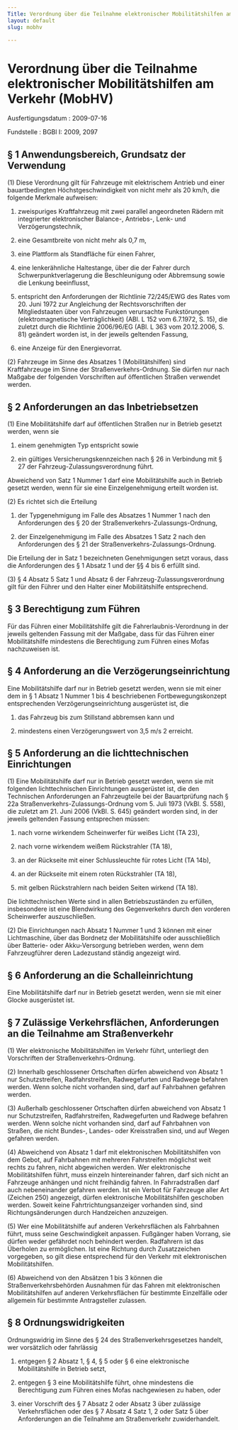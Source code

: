 ```yaml
---
Title: Verordnung über die Teilnahme elektronischer Mobilitätshilfen am Verkehr
layout: default
slug: mobhv

---
```


# Verordnung über die Teilnahme elektronischer Mobilitätshilfen am Verkehr (MobHV)

Ausfertigungsdatum
:   2009-07-16

Fundstelle
:   BGBl I: 2009, 2097


## § 1 Anwendungsbereich, Grundsatz der Verwendung

(1) Diese Verordnung gilt für Fahrzeuge mit elektrischem Antrieb und
einer bauartbedingten Höchstgeschwindigkeit von nicht mehr als 20
km/h, die folgende Merkmale aufweisen:

1.  zweispuriges Kraftfahrzeug mit zwei parallel angeordneten Rädern mit
    integrierter elektronischer Balance-, Antriebs-, Lenk- und
    Verzögerungstechnik,


2.  eine Gesamtbreite von nicht mehr als 0,7 m,


3.  eine Plattform als Standfläche für einen Fahrer,


4.  eine lenkerähnliche Haltestange, über die der Fahrer durch
    Schwerpunktverlagerung die Beschleunigung oder Abbremsung sowie die
    Lenkung beeinflusst,


5.  entspricht den Anforderungen der Richtlinie 72/245/EWG des Rates vom
    20\. Juni 1972 zur Angleichung der Rechtsvorschriften der
    Mitgliedstaaten über von Fahrzeugen verursachte Funkstörungen
    (elektromagnetische Verträglichkeit) (ABl. L 152 vom 6.7.1972, S. 15),
    die zuletzt durch die Richtlinie 2006/96/EG (ABl. L 363 vom
    20\.12.2006, S. 81) geändert worden ist, in der jeweils geltenden
    Fassung,


6.  eine Anzeige für den Energievorrat.




(2) Fahrzeuge im Sinne des Absatzes 1 (Mobilitätshilfen) sind
Kraftfahrzeuge im Sinne der Straßenverkehrs-Ordnung. Sie dürfen nur
nach Maßgabe der folgenden Vorschriften auf öffentlichen Straßen
verwendet werden.


## § 2 Anforderungen an das Inbetriebsetzen

(1) Eine Mobilitätshilfe darf auf öffentlichen Straßen nur in Betrieb
gesetzt werden, wenn sie

1.  einem genehmigten Typ entspricht sowie


2.  ein gültiges Versicherungskennzeichen nach § 26 in Verbindung mit § 27
    der Fahrzeug-Zulassungsverordnung führt.



Abweichend von Satz 1 Nummer 1 darf eine Mobilitätshilfe auch in
Betrieb gesetzt werden, wenn für sie eine Einzelgenehmigung erteilt
worden ist.

(2) Es richtet sich die Erteilung

1.  der Typgenehmigung im Falle des Absatzes 1 Nummer 1 nach den
    Anforderungen des § 20 der Straßenverkehrs-Zulassungs-Ordnung,


2.  der Einzelgenehmigung im Falle des Absatzes 1 Satz 2 nach den
    Anforderungen des § 21 der Straßenverkehrs-Zulassungs-Ordnung.



Die Erteilung der in Satz 1 bezeichneten Genehmigungen setzt voraus,
dass die Anforderungen des § 1 Absatz 1 und der §§ 4 bis 6 erfüllt
sind.

(3) § 4 Absatz 5 Satz 1 und Absatz 6 der Fahrzeug-Zulassungsverordnung
gilt für den Führer und den Halter einer Mobilitätshilfe entsprechend.


## § 3 Berechtigung zum Führen

Für das Führen einer Mobilitätshilfe gilt die Fahrerlaubnis-Verordnung
in der jeweils geltenden Fassung mit der Maßgabe, dass für das Führen
einer Mobilitätshilfe mindestens die Berechtigung zum Führen eines
Mofas nachzuweisen ist.


## § 4 Anforderung an die Verzögerungseinrichtung

Eine Mobilitätshilfe darf nur in Betrieb gesetzt werden, wenn sie mit
einer dem in § 1 Absatz 1 Nummer 1 bis 4 beschriebenen
Fortbewegungskonzept entsprechenden Verzögerungseinrichtung
ausgerüstet ist, die

1.  das Fahrzeug bis zum Stillstand abbremsen kann und


2.  mindestens einen Verzögerungswert von 3,5 m/s
    2                    erreicht.





## § 5 Anforderung an die lichttechnischen Einrichtungen

(1) Eine Mobilitätshilfe darf nur in Betrieb gesetzt werden, wenn sie
mit folgenden lichttechnischen Einrichtungen ausgerüstet ist, die den
Technischen Anforderungen an Fahrzeugteile bei der Bauartprüfung nach
§ 22a Straßenverkehrs-Zulassungs-Ordnung vom 5. Juli 1973 (VkBl. S.
558), die zuletzt am 21. Juni 2006 (VkBl. S. 645) geändert worden
sind, in der jeweils geltenden Fassung entsprechen müssen:

1.  nach vorne wirkendem Scheinwerfer für weißes Licht (TA 23),


2.  nach vorne wirkendem weißem Rückstrahler (TA 18),


3.  an der Rückseite mit einer Schlussleuchte für rotes Licht (TA 14b),


4.  an der Rückseite mit einem roten Rückstrahler (TA 18),


5.  mit gelben Rückstrahlern nach beiden Seiten wirkend (TA 18).



Die lichttechnischen Werte sind in allen Betriebszuständen zu
erfüllen, insbesondere ist eine Blendwirkung des Gegenverkehrs durch
den vorderen Scheinwerfer auszuschließen.

(2) Die Einrichtungen nach Absatz 1 Nummer 1 und 3 können mit einer
Lichtmaschine, über das Bordnetz der Mobilitätshilfe oder
ausschließlich über Batterie- oder Akku-Versorgung betrieben werden,
wenn dem Fahrzeugführer deren Ladezustand ständig angezeigt wird.


## § 6 Anforderung an die Schalleinrichtung

Eine Mobilitätshilfe darf nur in Betrieb gesetzt werden, wenn sie mit
einer Glocke ausgerüstet ist.


## § 7 Zulässige Verkehrsflächen, Anforderungen an die Teilnahme am Straßenverkehr

(1) Wer elektronische Mobilitätshilfen im Verkehr führt, unterliegt
den Vorschriften der Straßenverkehrs-Ordnung.

(2) Innerhalb geschlossener Ortschaften dürfen abweichend von Absatz 1
nur Schutzstreifen, Radfahrstreifen, Radwegefurten und Radwege
befahren werden. Wenn solche nicht vorhanden sind, darf auf Fahrbahnen
gefahren werden.

(3) Außerhalb geschlossener Ortschaften dürfen abweichend von Absatz 1
nur Schutzstreifen, Radfahrstreifen, Radwegefurten und Radwege
befahren werden. Wenn solche nicht vorhanden sind, darf auf Fahrbahnen
von Straßen, die nicht Bundes-, Landes- oder Kreisstraßen sind, und
auf Wegen gefahren werden.

(4) Abweichend von Absatz 1 darf mit elektronischen Mobilitätshilfen
von dem Gebot, auf Fahrbahnen mit mehreren Fahrstreifen möglichst weit
rechts zu fahren, nicht abgewichen werden. Wer elektronische
Mobilitätshilfen führt, muss einzeln hintereinander fahren, darf sich
nicht an Fahrzeuge anhängen und nicht freihändig fahren. In
Fahrradstraßen darf auch nebeneinander gefahren werden. Ist ein Verbot
für Fahrzeuge aller Art (Zeichen 250) angezeigt, dürfen elektronische
Mobilitätshilfen geschoben werden. Soweit keine Fahrtrichtungsanzeiger
vorhanden sind, sind Richtungsänderungen durch Handzeichen anzuzeigen.

(5) Wer eine Mobilitätshilfe auf anderen Verkehrsflächen als
Fahrbahnen führt, muss seine Geschwindigkeit anpassen. Fußgänger haben
Vorrang, sie dürfen weder gefährdet noch behindert werden. Radfahrern
ist das Überholen zu ermöglichen. Ist eine Richtung durch
Zusatzzeichen vorgegeben, so gilt diese entsprechend für den Verkehr
mit elektronischen Mobilitätshilfen.

(6) Abweichend von den Absätzen 1 bis 3 können die
Straßenverkehrsbehörden Ausnahmen für das Fahren mit elektronischen
Mobilitätshilfen auf anderen Verkehrsflächen für bestimmte Einzelfälle
oder allgemein für bestimmte Antragsteller zulassen.


## § 8 Ordnungswidrigkeiten

Ordnungswidrig im Sinne des § 24 des Straßenverkehrsgesetzes handelt,
wer vorsätzlich oder fahrlässig

1.  entgegen § 2 Absatz 1, § 4, § 5 oder § 6 eine elektronische
    Mobilitätshilfe in Betrieb setzt,


2.  entgegen § 3 eine Mobilitätshilfe führt, ohne mindestens die
    Berechtigung zum Führen eines Mofas nachgewiesen zu haben, oder


3.  einer Vorschrift des § 7 Absatz 2 oder Absatz 3 über zulässige
    Verkehrsflächen oder des § 7 Absatz 4 Satz 1, 2 oder Satz 5 über
    Anforderungen an die Teilnahme am Straßenverkehr zuwiderhandelt.




